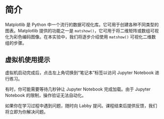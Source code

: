 # 简介

Matplotlib 是 Python 中一个流行的数据可视化库。它可用于创建各种不同类型的图表。Matplotlib 提供的功能之一是 `matshow()`，它可用于将二维矩阵或数组可视化为彩色编码图像。在本实验中，我们将逐步介绍使用 `matshow()` 可视化二维数组的步骤。

## 虚拟机使用提示

虚拟机启动完成后，点击左上角切换到“笔记本”标签以访问 Jupyter Notebook 进行练习。

有时，你可能需要等待几秒钟让 Jupyter Notebook 完成加载。由于 Jupyter Notebook 的限制，操作验证无法自动化。

如果你在学习过程中遇到问题，随时向 Labby 提问。课程结束后提供反馈，我们将立即为你解决问题。
